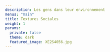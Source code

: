 ```yaml
---
description: Les gens dans leur environnement
menus: "main"
title: Textures Sociales
weight: 1
params:
  private: false
  theme: dark
  featured_image: XE2S4056.jpg
---
```

